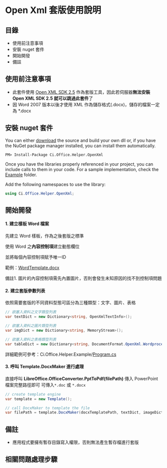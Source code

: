 # Open Xml 套版使用說明

## 目錄

- 使用前注意事項
- 安裝 nuget 套件
- 開始開發
- 備註

## 使用前注意事項

- 此套件使用 [Open XML SDK 2.5](https://www.microsoft.com/en-us/download/details.aspx?id=30425) 作為套版工具，因此若伺服器**無法安裝 Open XML SDK 2.5 就可以跳過此套件**了
- 因 Word 2007 版本以後才使用 XML 作為儲存格式(.docx)，儲存的檔案一定為 *.docx

## 安裝 nuget 套件

You can either <a href="https://github.com/lettucebo/Ci.Office.Helper.git">download</a> the source and build your own dll or, if you have the NuGet package manager installed, you can install them automatically.

```
PM> Install-Package Ci.Office.Helper.OpenXml
```

Once you have the libraries properly referenced in your project, you can include calls to them in your code. 
For a sample implementation, check the [Example](https://github.com/lettucebo/Creatidea.Library.Office/tree/master/Creatidea.Library.Office.Example) folder.

Add the following namespaces to use the library:
```csharp
using Ci.Office.Helper.OpenXml;
```

## 開始開發

#### 1. 建立樣板 Word 檔案
先建立 Word 樣板，作為之後套版之標準

使用 Word 之**內容控制項**建立動態欄位

並將每個內容控制項賦予唯一ID

範例：[WordTemplate.docx](https://github.com/lettucebo/Ci.Office.Helper/blob/master/Ci.Office.Helper.Example/Demo/Word/Template.docx)

備註1. 圖片的內容控制項需先內置圖片，否則會發生未知原因的找不到控制項問題

#### 2. 建立套版參數列表

依照需要套版的不同資料型態可區分為三種類型：文字、圖片、表格
```csharp
// 欲塞入資料之文字類型列表
var textDict = new Dictionary<string, OpenXmlTextInfo>();

// 欲塞入資料之圖片類型列表
var imgDict = new Dictionary<string, MemoryStream>();

// 欲塞入資料之表格類型列表
var tableDict = new Dictionary<string, DocumentFormat.OpenXml.Wordprocessing.Table>();
```

詳細範例可參考：Ci.Office.Helper.Example/[Program.cs](https://github.com/lettucebo/Ci.Office.Helper/blob/master/Ci.Office.Helper.Example/Program.cs#L80-L213)

#### 3. 呼叫 Template.DocxMaker 進行處理

直接呼叫 **LibreOffice.OfficeConverter.PptToPdf(filePath)** 傳入 PowerPoint 檔案完整路徑即可
可傳入`*.doc` 或 `*.docx`
```csharp
// create template engine
var template = new Template();

// call DocxMaker to template the file
var filePath = template.DocxMaker(docxTemplatePath, textDict, imageDict, tableDict);
```

## 備註
- 應用程式要擁有暫存目錄寫入權限，否則無法產生暫存檔進行套版

## 相關問題處理步驟
